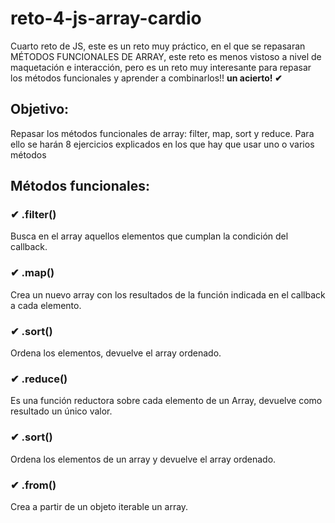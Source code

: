 # reto-4-js-array-cardio

Cuarto reto de JS, este es un reto muy práctico, en el que se repasaran MÉTODOS FUNCIONALES DE ARRAY, este reto es menos vistoso a nivel de maquetación e interacción, pero es un reto muy interesante para repasar los métodos funcionales y aprender a combinarlos!! **un acierto! ✔**

## Objetivo:

Repasar los métodos funcionales de array: filter, map, sort y reduce.
Para ello se harán 8 ejercicios explicados en los que hay que usar uno o varios métodos

## Métodos funcionales:

### ✔ .filter()

Busca en el array aquellos elementos que cumplan la condición del callback.

### ✔ .map()

Crea un nuevo array con los resultados de la función indicada en el callback a cada elemento.

### ✔ .sort()

Ordena los elementos, devuelve el array ordenado.

### ✔ .reduce()

Es una función reductora sobre cada elemento de un Array, devuelve como resultado un único valor.

### ✔ .sort()

Ordena los elementos de un array y devuelve el array ordenado.

### ✔ .from()

Crea a partir de un objeto iterable un array.

